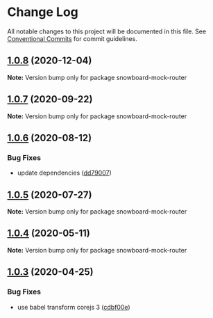 # Change Log

All notable changes to this project will be documented in this file.
See [Conventional Commits](https://conventionalcommits.org) for commit guidelines.

## [1.0.8](https://github.com/bukalapak/snowboard/compare/snowboard-mock-router@1.0.7...snowboard-mock-router@1.0.8) (2020-12-04)

**Note:** Version bump only for package snowboard-mock-router





## [1.0.7](https://github.com/bukalapak/snowboard/compare/snowboard-mock-router@1.0.6...snowboard-mock-router@1.0.7) (2020-09-22)

**Note:** Version bump only for package snowboard-mock-router





## [1.0.6](https://github.com/bukalapak/snowboard/compare/snowboard-mock-router@1.0.5...snowboard-mock-router@1.0.6) (2020-08-12)


### Bug Fixes

* update dependencies ([dd79007](https://github.com/bukalapak/snowboard/commit/dd79007450a6a461849cd6dacfaa9eda00917c90))





## [1.0.5](https://github.com/bukalapak/snowboard/compare/snowboard-mock-router@1.0.4...snowboard-mock-router@1.0.5) (2020-07-27)

**Note:** Version bump only for package snowboard-mock-router





## [1.0.4](https://github.com/bukalapak/snowboard/compare/snowboard-mock-router@1.0.3...snowboard-mock-router@1.0.4) (2020-05-11)

**Note:** Version bump only for package snowboard-mock-router





## [1.0.3](https://github.com/bukalapak/snowboard/compare/snowboard-mock-router@1.0.2...snowboard-mock-router@1.0.3) (2020-04-25)


### Bug Fixes

* use babel transform corejs 3 ([cdbf00e](https://github.com/bukalapak/snowboard/commit/cdbf00e5f5911c4a49f6c2254a2dd1c7a87b0ace))
